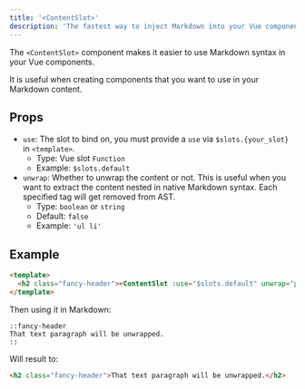 ```yaml
---
title: '<ContentSlot>'
description: 'The fastest way to inject Markdown into your Vue components.'
---
```


The `<ContentSlot>` component makes it easier to use Markdown syntax in your Vue components.

It is useful when creating components that you want to use in your Markdown content.

## Props

- `use`: The slot to bind on, you must provide a `use` via `$slots.{your_slot}` in `<template>`.
  - Type: Vue slot `Function`
  - Example: `$slots.default`
- `unwrap`: Whether to unwrap the content or not. This is useful when you want to extract the content nested in native Markdown syntax. Each specified tag will get removed from AST.
  - Type: `boolean` or `string`
  - Default: `false`
  - Example: `'ul li'`

## Example

```html [components/FancyHeader.vue]
<template>
  <h2 class="fancy-header"><ContentSlot :use="$slots.default" unwrap="p" /></h2>
</template>
```

Then using it in Markdown:

```mdc [content/index.md]
::fancy-header
That text paragraph will be unwrapped.
::
```

Will result to:

```html
<h2 class="fancy-header">That text paragraph will be unwrapped.</h2>
```
